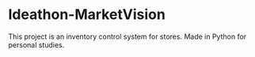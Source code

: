 # Ideathon-MarketVision
This project is an inventory control system for stores. Made in Python for personal studies.
